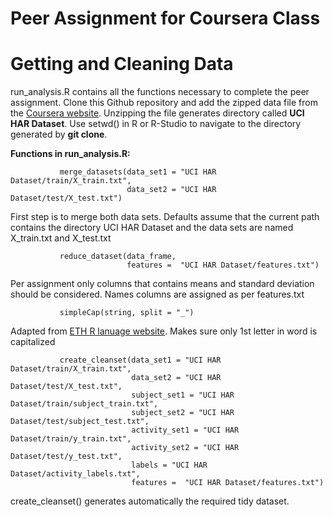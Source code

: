 Peer Assignment for Coursera Class
==================================

Getting and Cleaning Data
=========================

run_analysis.R contains all the functions necessary to complete the 
peer assignment. Clone this Github repository and add the zipped data file
from the [Coursera website](https://class.coursera.org/getdata-002/human_grading/view/courses/972080/assessments/3/submissions). Unzipping the file generates
directory called __UCI HAR Dataset__. Use setwd() in R or R-Studio to navigate
to the directory generated by __git clone__.

__Functions in run_analysis.R:__ 

               merge_datasets(data_set1 = "UCI HAR Dataset/train/X_train.txt",
                              data_set2 = "UCI HAR Dataset/test/X_test.txt") 

First step is to merge both data sets.
Defaults assume that the current path contains the directory UCI HAR Dataset 
and the data sets are named X_train.txt and X_test.txt

               reduce_dataset(data_frame, 
                              features =  "UCI HAR Dataset/features.txt")

Per assignment only columns that contains means and standard deviation
should be considered. Names columns are assigned  as per features.txt

               simpleCap(string, split = "_")

Adapted from [ETH R lanuage website](http://stat.ethz.ch/R-manual/R-devel/library/base/html/chartr.html).
Makes sure only 1st letter in word is capitalized

               create_cleanset(data_set1 = "UCI HAR Dataset/train/X_train.txt",
                               data_set2 = "UCI HAR Dataset/test/X_test.txt",
                               subject_set1 = "UCI HAR Dataset/train/subject_train.txt",
                               subject_set2 = "UCI HAR Dataset/test/subject_test.txt",
                               activity_set1 = "UCI HAR Dataset/train/y_train.txt",
                               activity_set2 = "UCI HAR Dataset/test/y_test.txt",
                               labels = "UCI HAR Dataset/activity_labels.txt",
                               features =  "UCI HAR Dataset/features.txt")

create_cleanset() generates automatically the required tidy dataset.
